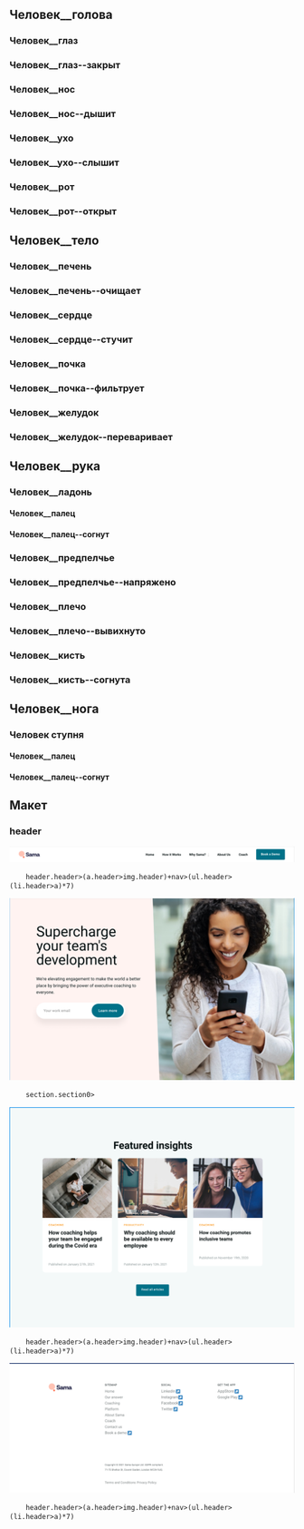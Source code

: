 ## Человек__голова

### Человек__глаз
### Человек__глаз--закрыт
### Человек__нос
### Человек__нос--дышит
### Человек__ухо
### Человек__ухо--слышит
### Человек__рот
### Человек__рот--открыт

## Человек__тело
### Человек__печень
### Человек__печень--очищает
### Человек__сердце
### Человек__сердце--стучит
### Человек__почка
### Человек__почка--фильтрует
### Человек__желудок
### Человек__желудок--переваривает

## Человек__рука
### Человек__ладонь
#### Человек__палец
#### Человек__палец--согнут
### Человек__предпелчье
### Человек__предпелчье--напряжено
### Человек__плечо
### Человек__плечо--вывихнуто
### Человек__кисть
### Человек__кисть--согнута

## Человек__нога
### Человек ступня
#### Человек__палец
#### Человек__палец--согнут


## Макет

### header
![хедер макета](/img/header.png)
```
    header.header>(a.header>img.header)+nav>(ul.header>(li.header>a)*7)
```
![форма макета](/img/form.png)
```
    section.section0>
```
![карточки макета](/img/card.png)
```
    header.header>(a.header>img.header)+nav>(ul.header>(li.header>a)*7)
```
![футер макета](/img/footer.png)
```
    header.header>(a.header>img.header)+nav>(ul.header>(li.header>a)*7)
```